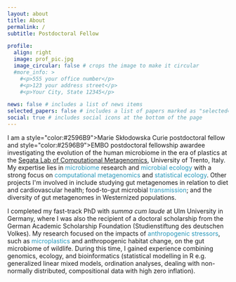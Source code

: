 ```yaml
---
layout: about
title: About
permalink: /
subtitle: Postdoctoral Fellow

profile:
  align: right
  image: prof_pic.jpg
  image_circular: false # crops the image to make it circular
  #more_info: >
    #<p>555 your office number</p>
    #<p>123 your address street</p>
    #<p>Your City, State 12345</p>

news: false # includes a list of news items
selected_papers: false # includes a list of papers marked as "selected={true}"
social: true # includes social icons at the bottom of the page
---
```


I am a style="color:#2596B9">Marie Skłodowska Curie</span> postdoctoral fellow and style="color:#2596B9">EMBO</span> postdoctoral fellowship awardee investigating the evolution of the human microbiome in the era of plastics at the [Segata Lab of Computational Metagenomics](http://segatalab.cibio.unitn.it/people.html), University of Trento, Italy. My expertise lies in <span style="color:#2596B9">microbiome</span> research and <span style="color:#2596B9">microbial ecology</span> with a strong focus on <span style="color:#2596B9">computational metagenomics</span> and <span style="color:#2596B9">statistical ecology</span>. Other projects I'm involved in include studying gut metagenomes in relation to diet and cardiovascular health; food-to-gut microbial <span style="color:#2596B9">transmission</span>; and the diversity of gut metagenomes in Westernized populations.

I completed my fast-track PhD with _summa cum laude_ at Ulm University in Germany, where I was also the recipient of a doctoral scholarship from the German Academic Scholarship Foundation (Studienstiftung des deutschen Volkes). My research focused on the impacts of <span style="color:#2596B9">anthropogenic stressors</span>, such as <span style="color:#2596B9">microplastics</span> and anthropogenic habitat change, on the gut microbiome of wildlife. During this time, I gained experience combining genomics, ecology, and bioinformatics (statistical modelling in R e.g. generalized linear mixed models, ordination analyses, dealing with non-normally distributed, compositional data with high zero inflation).
